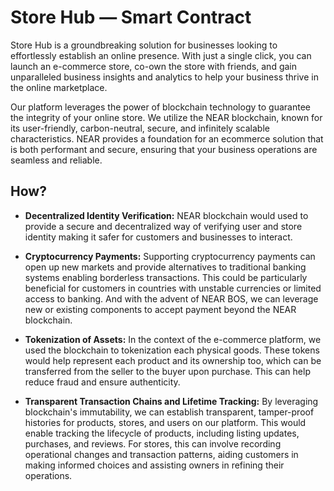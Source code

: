 # Store Hub — Smart Contract

Store Hub is a groundbreaking solution for businesses looking to effortlessly establish an online presence. With just a single click, you can launch an e-commerce store, co-own the store with friends, and gain unparalleled business insights and analytics to help your business thrive in the online marketplace.

Our platform leverages the power of blockchain technology to guarantee the integrity of your online store. We utilize the NEAR blockchain, known for its user-friendly, carbon-neutral, secure, and infinitely scalable characteristics. NEAR provides a foundation for an ecommerce solution that is both performant and secure, ensuring that your business operations are seamless and reliable.

## How?

- **Decentralized Identity Verification:** NEAR blockchain would used to provide a secure and decentralized way of verifying user and store identity making it safer for customers and businesses to interact. 

- **Cryptocurrency Payments:** Supporting cryptocurrency payments can open up new markets and provide alternatives to traditional banking systems enabling borderless transactions. This could be particularly beneficial for customers in countries with unstable currencies or limited access to banking. And with the advent of NEAR BOS, we can leverage new or existing components to accept payment beyond the NEAR blockchain.

- **Tokenization of Assets:** In the context of the e-commerce platform, we used the blockchain to tokenization each physical goods. These tokens would help represent each product and its ownership too, which can be transferred from the seller to the buyer upon purchase. This can help reduce fraud and ensure authenticity.

- **Transparent Transaction Chains and Lifetime Tracking:** By leveraging blockchain's immutability, we can establish transparent, tamper-proof histories for products, stores, and users on our platform. This would enable tracking the lifecycle of products, including listing updates, purchases, and reviews. For stores, this can involve recording operational changes and transaction patterns, aiding customers in making informed choices and assisting owners in refining their operations.